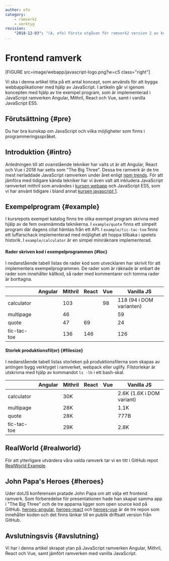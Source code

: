 ```yaml
---
author: efo
category:
    - ramverk2
    - verktyg
revision:
    "2018-12-03": "(A, efo) Första utgåvan för ramverk2 version 2 av kursen."
...
```

Frontend ramverk
==================================

[FIGURE src=image/webapp/javascript-logo.png?w=c5 class="right"]

Vi ska i denna artikel titta på ett antal koncept, som används för att bygga webbapplikationer med hjälp av JavaScript. I artikeln går vi igenom koncepten med hjälp av tre exempel program, som är implementerad i JavaScript ramverken Angular, Mithril, React och Vue, samt i vanilla JavaScript ES5.

<!--more-->



Förutsättning {#pre}
--------------------------------------

Du har bra kunskap om JavaScript och vilka möjligheter som finns i programmeringsspråket.



Introduktion {#intro}
--------------------------------------

Anledningen till att ovanstående tekniker har valts ut är att Angular, React och Vue i 2018 har setts som "The Big Three". Dessa tre ramverk är de tre mest nerladdade JavaScript ramverken under året enligt [npm trends](https://jsreport.io/javascript-frameworks-by-the-numbers-winter-2018/). För att jämföra med tidigare kända tekniker har vi även valt att inkludera JavaScript ramverket mithril som användes i [kursen webapp](https://dbwebb.se/kurser/webapp-v3) och JavaScript ES5, som vi har använt tidigare i bland annat [kursen javascript 1](https://dbwebb.se/kurser/javascript1-v2/).



Exempelprogram {#example}
--------------------------------------

I kursrepots exempel katalog finns tre olika exempel program skrivna med hjälp av de fem ovannämnda teknikerna. I `example/quote` finns ett simpelt program där dagens citat hämtas från ett API. I `example/tic-tac-toe` finns ett luffarschack implementerad med möjlighet att hoppa tillbaka i spelets historik. I `example/calculator` är en simpel miniräknare implementerad.



#### Rader skriven kod i exempelprogrammen {#loc}

I nedanstående tabell listas de rader kod som utvecklaren har skrivit för att implementera exempelprogrammen. De rader som är räknade är enbart de rader som innehåller källkod, så rader med kommentarer och tomma rader är borttagna.

|  | Angular | Mithril | React | Vue | Vanilla JS |
|-----|--------|--------|--------|---------|--------|
| calculator  |  | 103 |  | 98 | 118 (94 i DOM varianten) |
| multipage   |  |  46 |  |  |  59 |
| quote       |  |  47 |  69 |  |  24 |
| tic-tac-toe |  | 136 | 146 |  | 126 |



#### Storlek produktionsfil(er) {#filesize}

I nedanstående tabell listas storleken på produktionsfilerna som skapas av antingen bygg verktyget i ramverket, webpack eller uglify. Filstorlekar är utskrivna med hjälp av kommandot `ls -lh` i ett bash-skal.

|  | Angular | Mithril | React | Vue | Vanilla JS |
|-----|--------|--------|--------|---------|--------|
| calculator  |  | 30K |  |  | 2.6K (1.6K i DOM variant) |
| multipage   |  | 28K |  |  | 1.1K |
| quote       |  | 28K |  |  | 777B |
| tic-tac-toe |  | 29K |  |  | 2.8K |



RealWorld {#realworld}
--------------------------------------

För att ytterligare utvärdera våra valda ramverk tar vi en titt i GitHub repot [RealWorld Example](https://github.com/gothinkster/realworld).



John Papa's Heroes {#heroes}
--------------------------------------

Uder dotJS konferensen pratade John Papa om att välja ett frontend ramverk. Som förberedelse för presentationen hade han skapat samma app i "The Big Three" och de tre apparna ligger som open source kod på GitHub. [heroes-angular](https://github.com/johnpapa/heroes-angular), [heroes-react](https://github.com/johnpapa/heroes-react) och [heroes-vue](https://github.com/johnpapa/heroes-vue) är de tre repon som innehåller koden och det finns länkar till en publik driftsatt version från GitHub.



Avslutningsvis {#avslutning}
--------------------------------------

Vi har i denna artikel skrapat ytan på JavaScript ramverken Angular, Mithril, React och Vue, samt jämfört ramverken med vanilla JavaScript.

